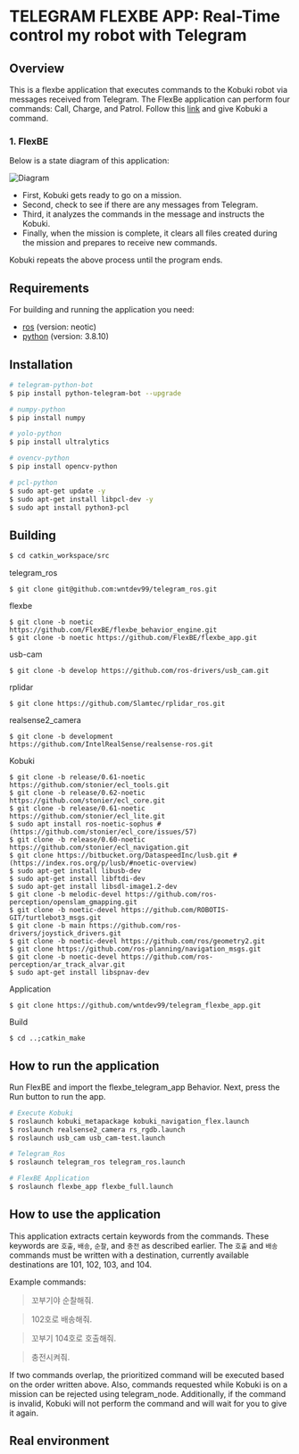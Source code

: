 # TELEGRAM FLEXBE APP: Real-Time control my robot with Telegram

## Overview
This is a flexbe application that executes commands to the Kobuki robot via messages received from Telegram. The FlexBe application can perform four commands: Call, Charge, and Patrol. Follow this [link](https://t.me/kobuki_test) and give Kobuki a command.

### 1. FlexBE
Below is a state diagram of this application:

![Diagram](./images/flexbe.png)

- First, Kobuki gets ready to go on a mission.
- Second, check to see if there are any messages from Telegram.
- Third, it analyzes the commands in the message and instructs the Kobuki.
- Finally, when the mission is complete, it clears all files created during the mission and prepares to receive new commands.

Kobuki repeats the above process until the program ends. 

## Requirements
For building and running the application you need:
- [ros](http://wiki.ros.org/noetic/Installation/Ubuntu) (version: neotic)
- [python](https://www.python.org/downloads/release/python-3810/) (version: 3.8.10)

## Installation
```bash
# telegram-python-bot
$ pip install python-telegram-bot --upgrade

# numpy-python
$ pip install numpy

# yolo-python
$ pip install ultralytics

# ovencv-python
$ pip install opencv-python

# pcl-python
$ sudo apt-get update -y
$ sudo apt-get install libpcl-dev -y
$ sudo apt install python3-pcl
```

## Building
```bash
$ cd catkin_workspace/src
```
telegram_ros
```
$ git clone git@github.com:wntdev99/telegram_ros.git 
```
flexbe
```
$ git clone -b noetic https://github.com/FlexBE/flexbe_behavior_engine.git
$ git clone -b noetic https://github.com/FlexBE/flexbe_app.git
```
usb-cam
```
$ git clone -b develop https://github.com/ros-drivers/usb_cam.git
```
rplidar
```
$ git clone https://github.com/Slamtec/rplidar_ros.git
```
realsense2_camera
```
$ git clone -b development https://github.com/IntelRealSense/realsense-ros.git
```
Kobuki
```
$ git clone -b release/0.61-noetic https://github.com/stonier/ecl_tools.git
$ git clone -b release/0.62-noetic https://github.com/stonier/ecl_core.git
$ git clone -b release/0.61-noetic https://github.com/stonier/ecl_lite.git
$ sudo apt install ros-noetic-sophus # (https://github.com/stonier/ecl_core/issues/57)
$ git clone -b release/0.60-noetic https://github.com/stonier/ecl_navigation.git
$ git clone https://bitbucket.org/DataspeedInc/lusb.git # (https://index.ros.org/p/lusb/#noetic-overview)
$ sudo apt-get install libusb-dev
$ sudo apt-get install libftdi-dev
$ sudo apt-get install libsdl-image1.2-dev
$ git clone -b melodic-devel https://github.com/ros-perception/openslam_gmapping.git
$ git clone -b noetic-devel https://github.com/ROBOTIS-GIT/turtlebot3_msgs.git
$ git clone -b main https://github.com/ros-drivers/joystick_drivers.git
$ git clone -b noetic-devel https://github.com/ros/geometry2.git
$ git clone https://github.com/ros-planning/navigation_msgs.git
$ git clone -b noetic-devel https://github.com/ros-perception/ar_track_alvar.git
$ sudo apt-get install libspnav-dev
```
Application
```
$ git clone https://github.com/wntdev99/telegram_flexbe_app.git
```
Build
```
$ cd ..;catkin_make
```
## How to run the application
Run FlexBE and import the flexbe_telegram_app Behavior. Next, press the Run button to run the app. 

```bash
# Execute Kobuki 
$ roslaunch kobuki_metapackage kobuki_navigation_flex.launch
$ roslaunch realsense2_camera rs_rgdb.launch
$ roslaunch usb_cam usb_cam-test.launch
```
```bash
# Telegram_Ros
$ roslaunch telegram_ros telegram_ros.launch
```
```bash
# FlexBE Application
$ roslaunch flexbe_app flexbe_full.launch
```

## How to use the application
This application extracts certain keywords from the commands. These keywords are `호출`, `배송`, `순찰`, and `충전` as described earlier. The `호출` and `배송` commands must be written with a destination, currently available destinations are 101, 102, 103, and 104. 

Example commands:
>꼬부기야 순찰해줘.

>102호로 배송해줘.

>꼬부기 104호로 호출해줘.

>충전시켜줘.

If two commands overlap, the prioritized command will be executed based on the order written above. Also, commands requested while Kobuki is on a mission can be rejected using telegram_node. Additionally, if the command is invalid, Kobuki will not perform the command and will wait for you to give it again. 


## Real environment
